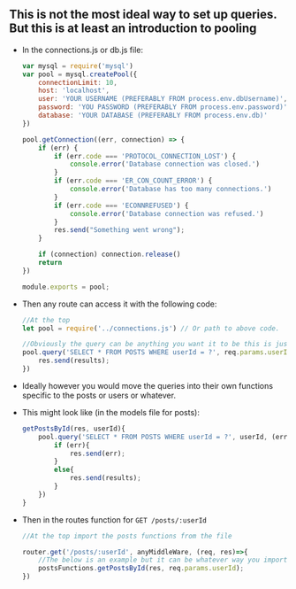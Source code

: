 ## This is not the most ideal way to set up queries. But this is at least an introduction to pooling

* In the connections.js or db.js file: 
    ``` javascript
    var mysql = require('mysql')
    var pool = mysql.createPool({
        connectionLimit: 10,
        host: 'localhost',
        user: 'YOUR USERNAME (PREFERABLY FROM process.env.dbUsername)',
        password: 'YOU PASSWORD (PREFERABLY FROM process.env.password)',
        database: 'YOUR DATABASE (PREFERABLY FROM process.env.db)'
    })

    pool.getConnection((err, connection) => {
        if (err) {
            if (err.code === 'PROTOCOL_CONNECTION_LOST') {
                console.error('Database connection was closed.')
            }
            if (err.code === 'ER_CON_COUNT_ERROR') {
                console.error('Database has too many connections.')
            }
            if (err.code === 'ECONNREFUSED') {
                console.error('Database connection was refused.')
            }
            res.send("Something went wrong");
        }

        if (connection) connection.release()
        return
    })

    module.exports = pool;
    ```
* Then any route can access it with the following code: 
    ``` javascript
    //At the top
    let pool = require('../connections.js') // Or path to above code.

    //Obviously the query can be anything you want it to be this is just an example.
    pool.query('SELECT * FROM POSTS WHERE userId = ?', req.params.userId, (err, results, field)=>{
        res.send(results);
    })
    ```

* Ideally however you would move the queries into their own functions specific to the posts or users or whatever.
* This might look like (in the models file for posts):
    ``` javascript
    getPostsById(res, userId){
        pool.query('SELECT * FROM POSTS WHERE userId = ?', userId, (err, results, field)=>{
            if (err){
                res.send(err);
            }
            else{
                res.send(results);
            }
        })
    }
    ```
* Then in the routes function for `GET /posts/:userId`
    ``` javascript
    //At the top import the posts functions from the file

    router.get('/posts/:userId', anyMiddleWare, (req, res)=>{
        //The below is an example but it can be whatever way you import it you'd like
        postsFunctions.getPostsById(res, req.params.userId);
    })
    ```
